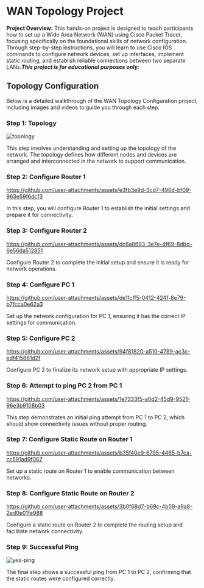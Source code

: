 # WAN Topology Project

**Project Overview:** This hands-on project is designed to teach participants how to set up a Wide Area Network (WAN) using Cisco Packet Tracer, focusing specifically on the foundational skills of network configuration. Through step-by-step instructions, you will learn to use Cisco IOS commands to configure network devices, set up interfaces, implement static routing, and establish reliable connections between two separate LANs.***This project is for educational purposes only***:

## Topology Configuration

Below is a detailed walkthrough of the WAN Topology Configuration project, including images and videos to guide you through each step.

### Step 1: Topology

![topology](https://github.com/user-attachments/assets/deed087a-40eb-4977-8da8-81acddb16807)

This step involves understanding and setting up the topology of the network. The topology defines how different nodes and devices are arranged and interconnected in the network to support communication.

### Step 2: Configure Router 1

https://github.com/user-attachments/assets/e3fb3e9d-3cd7-490d-bf09-963e59f6dcf3

In this step, you will configure Router 1 to establish the initial settings and prepare it for connectivity.

### Step 3: Configure Router 2

https://github.com/user-attachments/assets/dc6a8693-3e7e-4f69-8dbd-6e56da512851

Configure Router 2 to complete the initial setup and ensure it is ready for network operations.

### Step 4: Configure PC 1

https://github.com/user-attachments/assets/de1fcff5-0412-424f-8e79-b7fcca0e62a3

Set up the network configuration for PC 1, ensuring it has the correct IP settings for communication.

### Step 5: Configure PC 2

https://github.com/user-attachments/assets/94f81820-a510-4789-ac3c-edf415861d2f

Configure PC 2 to finalize its network setup with appropriate IP settings.

### Step 6: Attempt to ping PC 2 from PC 1

https://github.com/user-attachments/assets/1e7333f5-a0d2-45d9-9521-96e3b9108b03

This step demonstrates an initial ping attempt from PC 1 to PC 2, which should show connectivity issues without proper routing.

### Step 7: Configure Static Route on Router 1

https://github.com/user-attachments/assets/b35f40e9-6795-4465-b7ca-cc591ad9f067

Set up a static route on Router 1 to enable communication between networks.

### Step 8: Configure Static Route on Router 2

https://github.com/user-attachments/assets/3b0f68d7-b69c-4b59-a9a8-2ed0e01fe988

Configure a static route on Router 2 to complete the routing setup and facilitate network connectivity.

### Step 9: Successful Ping

![yes-ping](https://github.com/user-attachments/assets/b91c6143-fafc-487b-acf2-689dce5a2096)

The final step shows a successful ping from PC 1 to PC 2, confirming that the static routes were configured correctly.


